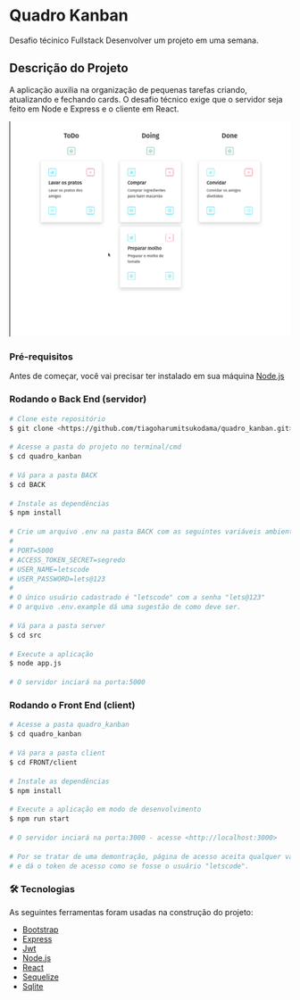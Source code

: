 # Quadro Kanban
Desafio técinico Fullstack
Desenvolver um projeto em uma semana.

## Descrição do Projeto
A aplicação auxilia na organização de pequenas tarefas 
criando, atualizando e fechando cards. O desafio técnico
exige que o servidor seja feito em Node e Express e o cliente
em React.

<img src="kanban.gif"/>


### Pré-requisitos

Antes de começar, você vai precisar ter instalado em sua máquina [Node.js](https://nodejs.org/en/)

### Rodando o Back End (servidor)

```bash
# Clone este repositório
$ git clone <https://github.com/tiagoharumitsukodama/quadro_kanban.git>

# Acesse a pasta do projeto no terminal/cmd
$ cd quadro_kanban

# Vá para a pasta BACK
$ cd BACK

# Instale as dependências
$ npm install

# Crie um arquivo .env na pasta BACK com as seguintes variáveis ambientes: 
#
# PORT=5000
# ACCESS_TOKEN_SECRET=segredo
# USER_NAME=letscode
# USER_PASSWORD=lets@123
#
# O único usuário cadastrado é "letscode" com a senha "lets@123"
# O arquivo .env.example dá uma sugestão de como deve ser.

# Vá para a pasta server
$ cd src

# Execute a aplicação
$ node app.js

# O servidor inciará na porta:5000
```

### Rodando o Front End (client)

```bash
# Acesse a pasta quadro_kanban
$ cd quadro_kanban

# Vá para a pasta client
$ cd FRONT/client

# Instale as dependências
$ npm install

# Execute a aplicação em modo de desenvolvimento
$ npm run start

# O servidor inciará na porta:3000 - acesse <http://localhost:3000> 

# Por se tratar de uma demontração, página de acesso aceita qualquer valor
# e dá o token de acesso como se fosse o usuário "letscode".
```


### 🛠 Tecnologias

As seguintes ferramentas foram usadas na construção do projeto:

- [Bootstrap](https://getbootstrap.com/)
- [Express](https://expressjs.com/)
- [Jwt](https://jwt.io/)
- [Node.js](https://nodejs.org/en/)
- [React](https://pt-br.reactjs.org/)
- [Sequelize](https://sequelize.org/)
- [Sqlite](https://www.sqlite.org/index.html)


